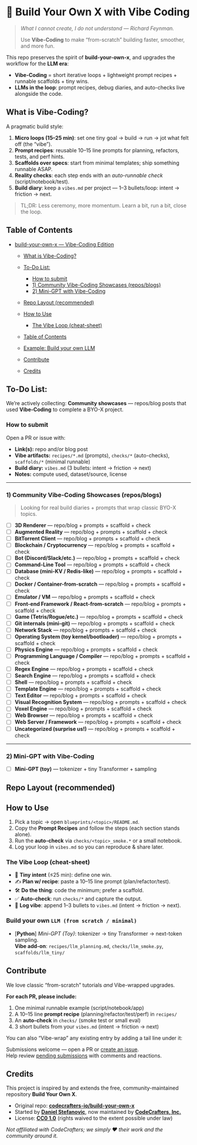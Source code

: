 # 🚀 Build Your Own X with Vibe Coding

> *What I cannot create, I do not understand — Richard Feynman.* 
>  
> Use **Vibe-Coding** to make “from-scratch” building faster, smoother, and more fun.

This repo preserves the spirit of **build-your-own-x**, and upgrades the workflow for the **LLM era**:
- **Vibe-Coding** = short iterative loops + lightweight prompt recipes + runnable scaffolds + tiny wins.
- **LLMs in the loop**: prompt recipes, debug diaries, and auto-checks live alongside the code.

## What is Vibe-Coding?
A pragmatic build style:
1. **Micro loops (15–25 min)**: set one tiny goal → build → run → jot what felt off (the “vibe”).  
2. **Prompt recipes**: reusable 10–15 line prompts for planning, refactors, tests, and perf hints.  
3. **Scaffolds over specs**: start from minimal templates; ship something runnable ASAP.  
4. **Reality checks**: each step ends with an *auto-runnable check* (script/notebook/test).  
5. **Build diary**: keep a `vibes.md` per project — 1–3 bullets/loop: intent → friction → next.

> TL;DR: Less ceremony, more momentum. Learn a bit, run a bit, close the loop.

## Table of Contents
- [build-your-own-x — Vibe-Coding Edition](#build-your-own-x--vibe-coding-edition)
  - [What is Vibe-Coding?](#what-is-vibe-coding)
  - [To-Do List:](#to-d-list)
    - [How to submit](#how-to-submit)
    - [1) Community Vibe-Coding Showcases (repos/blogs)](#1-community-vibe-coding-showcases-reposblogs)
    - [2) Mini-GPT with Vibe-Coding](#2-mini-gpt-with-vibe-coding)
  - [Repo Layout (recommended)](#repo-layout-recommended)
  - [How to Use](#how-to-use)
    - [The Vibe Loop (cheat-sheet)](#the-vibe-loop-cheat-sheet)
  - [Table of Contents](#table-of-contents)
  - [Example: Build your own LLM](#build-your-own-llm--agentic-system)

  - [Contribute](#contribute)
  - [Credits](#credits)

## To-Do List: 

We’re actively collecting:
**Community showcases** — repos/blog posts that used **Vibe-Coding** to complete a BYO-X project.  

### How to submit
Open a PR or issue with:
- **Link(s):** repo and/or blog post
- **Vibe artifacts:** `recipes/*.md` (prompts), `checks/*` (auto-checks), `scaffolds/*` (minimal runnable)
- **Build diary:** `vibes.md` (3 bullets: intent → friction → next)
- **Notes:** compute used, dataset/source, license

---

### 1) Community Vibe-Coding Showcases (repos/blogs)

> Looking for real build diaries + prompts that wrap classic BYO-X topics.

- [ ] **3D Renderer** — repo/blog + prompts + scaffold + check  
- [ ] **Augmented Reality** — repo/blog + prompts + scaffold + check  
- [ ] **BitTorrent Client** — repo/blog + prompts + scaffold + check  
- [ ] **Blockchain / Cryptocurrency** — repo/blog + prompts + scaffold + check  
- [ ] **Bot (Discord/Slack/etc.)** — repo/blog + prompts + scaffold + check  
- [ ] **Command-Line Tool** — repo/blog + prompts + scaffold + check  
- [ ] **Database (mini-KV / Redis-like)** — repo/blog + prompts + scaffold + check  
- [ ] **Docker / Container-from-scratch** — repo/blog + prompts + scaffold + check  
- [ ] **Emulator / VM** — repo/blog + prompts + scaffold + check  
- [ ] **Front-end Framework / React-from-scratch** — repo/blog + prompts + scaffold + check  
- [ ] **Game (Tetris/Rogue/etc.)** — repo/blog + prompts + scaffold + check  
- [ ] **Git internals (mini-git)** — repo/blog + prompts + scaffold + check  
- [ ] **Network Stack** — repo/blog + prompts + scaffold + check  
- [ ] **Operating System (toy kernel/bootloader)** — repo/blog + prompts + scaffold + check  
- [ ] **Physics Engine** — repo/blog + prompts + scaffold + check  
- [ ] **Programming Language / Compiler** — repo/blog + prompts + scaffold + check  
- [ ] **Regex Engine** — repo/blog + prompts + scaffold + check  
- [ ] **Search Engine** — repo/blog + prompts + scaffold + check  
- [ ] **Shell** — repo/blog + prompts + scaffold + check  
- [ ] **Template Engine** — repo/blog + prompts + scaffold + check  
- [ ] **Text Editor** — repo/blog + prompts + scaffold + check  
- [ ] **Visual Recognition System** — repo/blog + prompts + scaffold + check  
- [ ] **Voxel Engine** — repo/blog + prompts + scaffold + check  
- [ ] **Web Browser** — repo/blog + prompts + scaffold + check  
- [ ] **Web Server / Framework** — repo/blog + prompts + scaffold + check  
- [ ] **Uncategorized (surprise us!)** — repo/blog + prompts + scaffold + check

---

### 2) Mini-GPT with Vibe-Coding 

- [ ] **Mini-GPT (toy)** — tokenizer + tiny Transformer + sampling  


## Repo Layout (recommended)


## How to Use
1. Pick a topic → open `blueprints/<topic>/README.md`.  
2. Copy the **Prompt Recipes** and follow the steps (each section stands alone).  
3. Run the **auto-check** via `checks/<topic>_smoke.*` or a small notebook.  
4. Log your loop in `vibes.md` so you can reproduce & share later.

### The Vibe Loop (cheat-sheet)
- 🎯 **Tiny intent** (≤25 min): define one win.  
- ✍️ **Plan w/ recipe**: paste a 10–15 line prompt (plan/refactor/test).  
- 🛠️ **Do the thing**: code the minimum; prefer a scaffold.  
- ✅ **Auto-check**: run `checks/*` and capture the output.  
- 📝 **Log vibe**: append 1–3 bullets to `vibes.md` (intent → friction → next).

### Build your own `LLM (from scratch / minimal)`
* [**Python**] _Mini-GPT (Toy)_: tokenizer → tiny Transformer → next-token sampling.  
  **Vibe add-on**: `recipes/llm_planning.md`, `checks/llm_smoke.py`, `scaffolds/llm_tiny/`



## Contribute

We love classic “from-scratch” tutorials *and* Vibe-wrapped upgrades.

**For each PR, please include:**
1) One minimal runnable example (script/notebook/app)  
2) A 10–15 line **prompt recipe** (planning/refactor/test/perf) in `recipes/`  
3) An **auto-check** in `checks/` (smoke test or small eval)  
4) 3 short bullets from your `vibes.md` (intent → friction → next)

You can also “Vibe-wrap” any existing entry by adding a tail line under it:


Submissions welcome — open a PR or [create an issue](https://github.com/codecrafters-io/build-your-own-x/issues/new).  
Help review [pending submissions](https://github.com/codecrafters-io/build-your-own-x/issues) with comments and reactions.

## Credits

This project is inspired by and extends the free, community-maintained repository **Build Your Own X**.

- Original repo: **[codecrafters-io/build-your-own-x](https://github.com/codecrafters-io/build-your-own-x)**
- Started by **[Daniel Stefanovic](https://github.com/danistefanovic)**, now maintained by **[CodeCrafters, Inc.](https://codecrafters.io)**
- License: **[CC0 1.0](https://creativecommons.org/publicdomain/zero/1.0/)** (rights waived to the extent possible under law)

*Not affiliated with CodeCrafters; we simply ❤️ their work and the community around it.*

